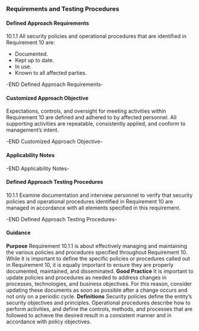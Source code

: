 ### Requirements and Testing Procedures

#### Defined Approach Requirements
10.1.1 All security policies and operational procedures that are identified in Requirement 10 are:
- Documented.
- Kept up to date.
- In use.
- Known to all affected parties.

-END Defined Approach Requirements- 
#### Customized Approach Objective
Expectations, controls, and oversight for meeting activities within Requirement 10 are defined and adhered to by affected personnel. All supporting activities are repeatable, consistently applied, and conform to management’s intent.

-END Customized Approach Objective- 
#### Applicability Notes



-END Applicability Notes- 
#### Defined Approach Testing Procedures
10.1.1 Examine documentation and interview personnel to verify that security policies and operational procedures identified in Requirement 10 are managed in accordance with all elements specified in this requirement.

-END Defined Approach Testing Procedures- 
#### Guidance
**Purpose**
Requirement 10.1.1 is about effectively managing and maintaining the various policies and procedures specified throughout Requirement 10. While it is important to define the specific policies or procedures called out in Requirement 10, it is equally important to ensure they are properly documented, maintained, and disseminated.
**Good Practice**
It is important to update policies and procedures as needed to address changes in processes, technologies, and business objectives. For this reason, consider updating these documents as soon as possible after a change occurs and not only on a periodic cycle.
**Definitions**
Security policies define the entity’s security objectives and principles. Operational procedures describe how to perform activities, and define the controls, methods, and processes that are followed to achieve the desired result in a consistent manner and in accordance with policy objectives.